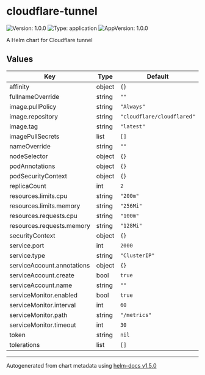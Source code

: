 # cloudflare-tunnel

![Version: 1.0.0](https://img.shields.io/badge/Version-1.0.0-informational?style=flat-square) ![Type: application](https://img.shields.io/badge/Type-application-informational?style=flat-square) ![AppVersion: 1.0.0](https://img.shields.io/badge/AppVersion-1.0.0-informational?style=flat-square)

A Helm chart for Cloudflare tunnel

## Values

| Key | Type | Default | Description |
|-----|------|---------|-------------|
| affinity | object | `{}` |  |
| fullnameOverride | string | `""` |  |
| image.pullPolicy | string | `"Always"` |  |
| image.repository | string | `"cloudflare/cloudflared"` |  |
| image.tag | string | `"latest"` |  |
| imagePullSecrets | list | `[]` |  |
| nameOverride | string | `""` |  |
| nodeSelector | object | `{}` |  |
| podAnnotations | object | `{}` |  |
| podSecurityContext | object | `{}` |  |
| replicaCount | int | `2` |  |
| resources.limits.cpu | string | `"200m"` |  |
| resources.limits.memory | string | `"256Mi"` |  |
| resources.requests.cpu | string | `"100m"` |  |
| resources.requests.memory | string | `"128Mi"` |  |
| securityContext | object | `{}` |  |
| service.port | int | `2000` |  |
| service.type | string | `"ClusterIP"` |  |
| serviceAccount.annotations | object | `{}` |  |
| serviceAccount.create | bool | `true` |  |
| serviceAccount.name | string | `""` |  |
| serviceMonitor.enabled | bool | `true` |  |
| serviceMonitor.interval | int | `60` |  |
| serviceMonitor.path | string | `"/metrics"` |  |
| serviceMonitor.timeout | int | `30` |  |
| token | string | `nil` |  |
| tolerations | list | `[]` |  |

----------------------------------------------
Autogenerated from chart metadata using [helm-docs v1.5.0](https://github.com/norwoodj/helm-docs/releases/v1.5.0)
